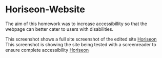 # Horiseon-Website
The aim of this homework was to increase accessibillity so that the webpage can better cater to users with disabilities. 


This screenshot shows a full site screenshot of the edited site [Horiseon](Horiseon-Website\assets\images\webpage-screenshot.png)
This screenshot is showing the site being tested with a screenreader to ensure complete accessibility [Horiseon](Horiseon-Website\assets\images\screen-reader-example.png)
